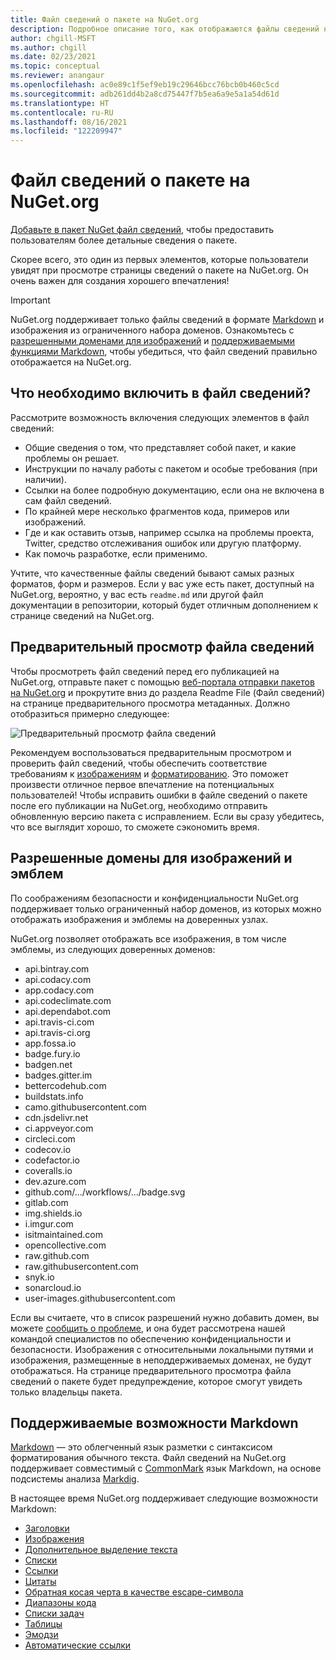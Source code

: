 ```yaml
---
title: Файл сведений о пакете на NuGet.org
description: Подробное описание того, как отображаются файлы сведений на NuGet.org и что делать при возникновении проблем.
author: chgill-MSFT
ms.author: chgill
ms.date: 02/23/2021
ms.topic: conceptual
ms.reviewer: anangaur
ms.openlocfilehash: ac0e89c1f5ef9eb19c29646bcc76bcb0b460c5cd
ms.sourcegitcommit: adb261dd4b2a8cd75447f7b5ea6a9e5a1a54d61d
ms.translationtype: HT
ms.contentlocale: ru-RU
ms.lasthandoff: 08/16/2021
ms.locfileid: "122209947"
---
```

# <a name="package-readme-on-nugetorg"></a>Файл сведений о пакете на NuGet.org

[Добавьте в пакет NuGet файл сведений](/nuget/reference/msbuild-targets#packagereadmefile), чтобы предоставить пользователям более детальные сведения о пакете.

Скорее всего, это один из первых элементов, которые пользователи увидят при просмотре страницы сведений о пакете на NuGet.org. Он очень важен для создания хорошего впечатления!

> [!IMPORTANT]
> NuGet.org поддерживает только файлы сведений в формате [Markdown](https://daringfireball.net/projects/markdown/) и изображения из ограниченного набора доменов. Ознакомьтесь с [разрешенными доменами для изображений](#allowed-domains-for-images-and-badges) и [поддерживаемыми функциями Markdown](#supported-markdown-features), чтобы убедиться, что файл сведений правильно отображается на NuGet.org.

## <a name="what-should-my-readme-include"></a>Что необходимо включить в файл сведений?

Рассмотрите возможность включения следующих элементов в файл сведений:
* Общие сведения о том, что представляет собой пакет, и какие проблемы он решает.
* Инструкции по началу работы с пакетом и особые требования (при наличии).
* Ссылки на более подробную документацию, если она не включена в сам файл сведений.
* По крайней мере несколько фрагментов кода, примеров или изображений.
* Где и как оставить отзыв, например ссылка на проблемы проекта, Twitter, средство отслеживания ошибок или другую платформу.
* Как помочь разработке, если применимо.

Учтите, что качественные файлы сведений бывают самых разных форматов, форм и размеров. Если у вас уже есть пакет, доступный на NuGet.org, вероятно, у вас есть `readme.md` или другой файл документации в репозитории, который будет отличным дополнением к странице сведений на NuGet.org.

## <a name="preview-your-readme"></a>Предварительный просмотр файла сведений

Чтобы просмотреть файл сведений перед его публикацией на NuGet.org, отправьте пакет с помощью [веб-портала отправки пакетов на NuGet.org](/nuget/nuget-org/publish-a-package#web-portal-use-the-upload-package-tab-on-nugetorg) и прокрутите вниз до раздела Readme File (Файл сведений) на странице предварительного просмотра метаданных. Должно отобразиться примерно следующее:

![Предварительный просмотр файла сведений](media\readme-upload-preview.PNG)

Рекомендуем воспользоваться предварительным просмотром и проверить файл сведений, чтобы обеспечить соответствие требованиям к [изображениям](#allowed-domains-for-images-and-badges) и [форматированию](#supported-markdown-features). Это поможет произвести отличное первое впечатление на потенциальных пользователей! Чтобы исправить ошибки в файле сведений о пакете после его публикации на NuGet.org, необходимо отправить обновленную версию пакета с исправлением. Если вы сразу убедитесь, что все выглядит хорошо, то сможете сэкономить время.
## <a name="allowed-domains-for-images-and-badges"></a>Разрешенные домены для изображений и эмблем

По соображениям безопасности и конфиденциальности NuGet.org поддерживает только ограниченный набор доменов, из которых можно отображать изображения и эмблемы на доверенных узлах. 

NuGet.org позволяет отображать все изображения, в том числе эмблемы, из следующих доверенных доменов:
* api.bintray.com
* api.codacy.com
* app.codacy.com
* api.codeclimate.com
* api.dependabot.com
* api.travis-ci.com
* api.travis-ci.org
* app.fossa.io
* badge.fury.io
* badgen.net
* badges.gitter.im
* bettercodehub.com
* buildstats.info
* camo.githubusercontent.com
* cdn.jsdelivr.net
* ci.appveyor.com
* circleci.com
* codecov.io
* codefactor.io
* coveralls.io
* dev.azure.com
* github.com/.../workflows/.../badge.svg
* gitlab.com
* img.shields.io
* i.imgur.com
* isitmaintained.com
* opencollective.com
* raw.github.com
* raw.githubusercontent.com
* snyk.io
* sonarcloud.io
* user-images.githubusercontent.com

Если вы считаете, что в список разрешений нужно добавить домен, вы можете [сообщить о проблеме](https://github.com/NuGet/NuGetGallery/issues), и она будет рассмотрена нашей командой специалистов по обеспечению конфиденциальности и безопасности. Изображения с относительными локальными путями и изображения, размещенные в неподдерживаемых доменах, не будут отображаться. На странице предварительного просмотра файла сведений о пакете будет предупреждение, которое смогут увидеть только владельцы пакета.

## <a name="supported-markdown-features"></a>Поддерживаемые возможности Markdown
[Markdown](https://daringfireball.net/projects/markdown/) — это облегченный язык разметки с синтаксисом форматирования обычного текста. Файл сведений на NuGet.org поддерживает совместимый с [CommonMark](https://commonmark.org/) язык Markdown, на основе подсистемы анализа [Markdig](https://github.com/lunet-io/markdig).

В настоящее время NuGet.org поддерживает следующие возможности Markdown:
* [Заголовки](https://spec.commonmark.org/0.29/#atx-headings)
* [Изображения](https://spec.commonmark.org/0.29/#images)
* [Дополнительное выделение текста](https://github.com/xoofx/markdig/blob/master/src/Markdig.Tests/Specs/EmphasisExtraSpecs.md)
* [Списки](https://spec.commonmark.org/0.29/#lists)
* [Ссылки](https://spec.commonmark.org/0.29/#links)
* [Цитаты](https://spec.commonmark.org/0.29/#block-quotes)
* [Обратная косая черта в качестве escape-символа](https://spec.commonmark.org/0.29/#backslash-escapes)
* [Диапазоны кода](https://spec.commonmark.org/0.29/#code-spans)
* [Списки задач](https://github.com/xoofx/markdig/blob/master/src/Markdig.Tests/Specs/TaskListSpecs.md)
* [Таблицы](https://github.com/xoofx/markdig/blob/master/src/Markdig.Tests/Specs/PipeTableSpecs.md)
* [Эмодзи](https://github.com/xoofx/markdig/blob/master/src/Markdig.Tests/Specs/EmojiSpecs.md)
* [Автоматические ссылки](https://github.com/xoofx/markdig/blob/master/src/Markdig.Tests/Specs/AutoLinks.md)

